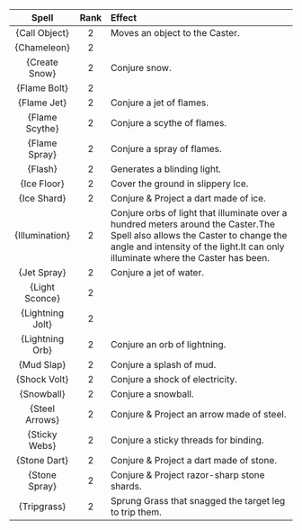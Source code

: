 | **Spell** | **Rank** | **Effect** |
|:--------:|:------:|:--------|
|{Call Object}| 2 |Moves an object to the Caster.|
|{Chameleon}| 2 ||
|{Create Snow}| 2 |Conjure snow.|
|{Flame Bolt}| 2 ||
|{Flame Jet}| 2 |Conjure a jet of flames.|
|{Flame Scythe}| 2 |Conjure a scythe of flames.|
|{Flame Spray}| 2 |Conjure a spray of flames.|
|{Flash}| 2 |Generates a blinding light.|
|{Ice Floor}| 2 |Cover the ground in slippery Ice.|
|{Ice Shard}| 2 |Conjure & Project a dart made of ice.|
|{Illumination}| 2 |Conjure orbs of light that illuminate over a hundred meters around the Caster.The Spell also allows the Caster to change the angle and intensity of the light.It can only illuminate where the Caster has been.|
|{Jet Spray}| 2 |Conjure a jet of water.|
|{Light Sconce}| 2 ||
|{Lightning Jolt}| 2 ||
|{Lightning Orb}| 2 |Conjure an orb of lightning.|
|{Mud Slap}| 2 |Conjure a splash of mud.|
|{Shock Volt}| 2 |Conjure a shock of electricity.|
|{Snowball}| 2 |Conjure a snowball.|
|{Steel Arrows}| 2 |Conjure & Project an arrow made of steel.|
|{Sticky Webs}| 2 |Conjure a sticky threads for binding.|
|{Stone Dart}| 2 |Conjure & Project a dart made of stone.|
|{Stone Spray}| 2 |Conjure & Project razor-sharp stone shards.|
|{Tripgrass}| 2 |Sprung Grass that snagged the target leg to trip them.|
